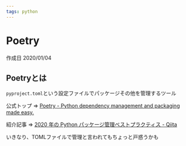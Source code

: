 ```yaml
---
tags: python
---
```


# Poetry

作成日 2020/01/04

## Poetryとは

`pyproject.toml`という設定ファイルでパッケージその他を管理するツール

公式トップ => [Poetry \- Python dependency management and packaging made easy\.](https://python-poetry.org/)

紹介記事 => [2020 年の Python パッケージ管理ベストプラクティス \- Qiita](https://qiita.com/sk217/items/43c994640f4843a18dbe?utm_campaign=popular_items&utm_medium=feed&utm_source=popular_items)

いきなり、TOMLファイルで管理と言われてもちょっと戸惑うかも